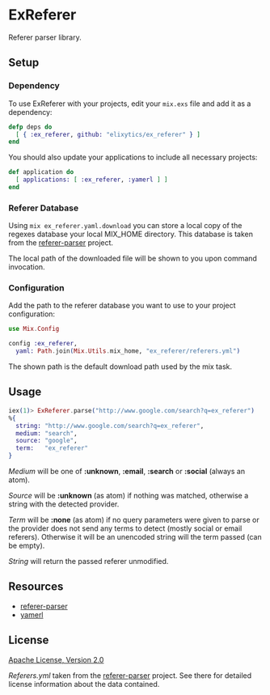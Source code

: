 # ExReferer

Referer parser library.


## Setup

### Dependency

To use ExReferer with your projects, edit your `mix.exs` file and add it as a
dependency:

```elixir
defp deps do
  [ { :ex_referer, github: "elixytics/ex_referer" } ]
end
```

You should also update your applications to include all necessary projects:

```elixir
def application do
  [ applications: [ :ex_referer, :yamerl ] ]
end
```

### Referer Database

Using `mix ex_referer.yaml.download` you can store a local copy of the regexes
database your local MIX_HOME directory. This database is taken from the
[referer-parser](https://github.com/snowplow/referer-parser) project.

The local path of the downloaded file will be shown to you upon command
invocation.

### Configuration

Add the path to the referer database you want to use to your project
configuration:

```elixir
use Mix.Config

config :ex_referer,
  yaml: Path.join(Mix.Utils.mix_home, "ex_referer/referers.yml")
```

The shown path is the default download path used by the mix task.


## Usage

```elixir
iex(1)> ExReferer.parse("http://www.google.com/search?q=ex_referer")
%{
  string: "http://www.google.com/search?q=ex_referer",
  medium: "search",
  source: "google",
  term:   "ex_referer"
}
```

_Medium_ will be one of __:unknown__, __:email__, __:search__ or __:social__ (always an atom).

_Source_ will be __:unknown__ (as atom) if nothing was matched, otherwise a string
with the detected provider.

_Term_ will be __:none__ (as atom) if no query parameters were given to parse or the
provider does not send any terms to detect (mostly social or email referers).
Otherwise it will be an unencoded string will the term passed (can be empty).

_String_ will return the passed referer unmodified.


## Resources

- [referer-parser](https://github.com/snowplow/referer-parser)
- [yamerl](https://github.com/yakaz/yamerl)


## License

[Apache License, Version 2.0](http://www.apache.org/licenses/LICENSE-2.0)

_Referers.yml_ taken from the [referer-parser](https://github.com/snowplow/referer-parser)
project. See there for detailed license information about the data contained.
